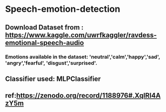 # Speech-emotion-detection
## Download Dataset from : https://www.kaggle.com/uwrfkaggler/ravdess-emotional-speech-audio

### Emotions available in the dataset: 'neutral','calm','happy','sad', 'angry','fearful', 'disgust','surprised'. <br>
## Classifier used: MLPClassifier <br>
## ref:https://zenodo.org/record/1188976#.XqIRI4AzY5m
